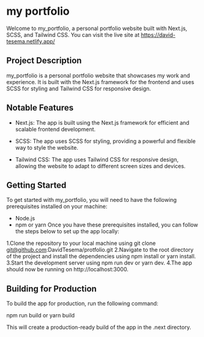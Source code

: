 # my portfolio
Welcome to my_portfolio, a personal portfolio website built with Next.js, SCSS, and Tailwind CSS. You can visit the live site at https://david-tesema.netlify.app/

## Project Description
my_portfolio is a personal portfolio website that showcases my work and experience. It is built with the Next.js framework for the frontend and uses SCSS for styling and Tailwind CSS for responsive design.

## Notable Features
* Next.js: The app is built using the Next.js framework for efficient and scalable frontend development.

* SCSS: The app uses SCSS for styling, providing a powerful and flexible way to style the website.

* Tailwind CSS: The app uses Tailwind CSS for responsive design, allowing the website to adapt to different screen sizes and devices.

## Getting Started
To get started with my_portfolio, you will need to have the following prerequisites installed on your machine:

* Node.js
* npm or yarn
Once you have these prerequisites installed, you can follow the steps below to set up the app locally:

1.Clone the repository to your local machine using git clone git@github.com:DavidTesema/protfolio.git
2.Navigate to the root directory of the project and install the dependencies using npm install or yarn install.
3.Start the development server using npm run dev or yarn dev.
4.The app should now be running on http://localhost:3000.
## Building for Production
To build the app for production, run the following command:

npm run build or yarn build

This will create a production-ready build of the app in the .next directory.
